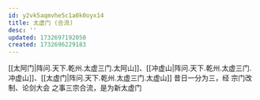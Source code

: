 ```yaml
---
id: y2vk5aqmvhe5c1a0k0oyx14
title: 太虚门 (合流)
desc: ''
updated: 1732697192050
created: 1732696229183
---
```


[[太阿门|阵问.天下.乾州.太虚三门.太阿山]]、[[冲虚山|阵问.天下.乾州.太虚三门.冲虚山]]、[[太虚门|阵问.天下.乾州.太虚三门.太虚山]] 昔日一分为三，经 宗门改制、论剑大会 之事三宗合流，是为新太虚门
